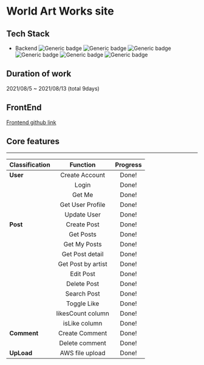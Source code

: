 # World Art Works site

## Tech Stack

- Backend
  ![Generic badge](https://img.shields.io/badge/nestjs-8.0.0-E0234E.svg) ![Generic badge](https://img.shields.io/badge/apollo-2.25.2-311C87.svg) ![Generic badge](https://img.shields.io/badge/graphql-15.5.1-E434AA.svg) ![Generic badge](https://img.shields.io/badge/typeorm-0.2.36-FFAC00.svg) ![Generic badge](https://img.shields.io/badge/typescript-4.3.5-3178C6.svg) ![Generic badge](https://img.shields.io/badge/aws_sdk-2.966.0-EB5F06.svg)

## Duration of work
2021/08/5 ~ 2021/08/13 (total 9days)

## FrontEnd
[Frontend github link](https://github.com/Jetty2020/WAW-frontend)
## Core features

---

| Classification |      Function      | Progress |
| :------------- | :----------------: | :------: |
| **User**       |   Create Account   |  Done!   |
|                |       Login        |  Done!   |
|                |       Get Me       |  Done!   |
|                |  Get User Profile  |  Done!   |
|                |    Update User     |  Done!   |
| **Post**       |    Create Post     |  Done!   |
|                |     Get Posts      |  Done!   |
|                |    Get My Posts    |  Done!   |
|                |  Get Post detail   |  Done!   |
|                | Get Post by artist |  Done!   |
|                |     Edit Post      |  Done!   |
|                |    Delete Post     |  Done!   |
|                |    Search Post     |  Done!   |
|                |    Toggle Like     |  Done!   |
|                | likesCount column  |  Done!   |
|                |   isLike column    |  Done!   |
| **Comment**    |   Create Comment   |  Done!   |
|                |   Delete comment   |  Done!   |
| **UpLoad**     |  AWS file upload   |  Done!   |
